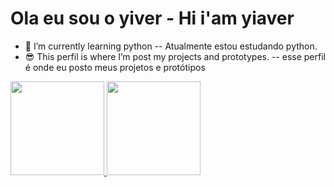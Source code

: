<h1>Ola eu sou o yiver - Hi i'am yiaver<img src="https://raw.githubusercontent.com/MartinHeinz/MartinHeinz/master/wave.gif" width="10px"> </h1>

- 🌱 I’m currently learning python -- Atualmente estou estudando python.
- 😎 This perfil is where I’m post my projects and prototypes. -- esse perfil é onde eu posto meus projetos e protótipos

<div>
<a href="https://github.com/yiaver">
<img height="150em" src=https://github-readme-stats.vercel.app/api?username=yiaver&show_icons=true&theme=chartreuse-dark&include_all_commits=true&count_private=false"/>
<img height="150em" src="https://github-readme-stats.vercel.app/api/top-langs/?username=yiaver&layout=compact&langs_count=7&theme=chartreuse-dark"/>
</div>
